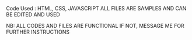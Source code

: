 Code Used : HTML, CSS, JAVASCRIPT 
ALL FILES ARE SAMPLES AND CAN BE EDITED AND USED

NB: ALL CODES AND FILES ARE FUNCTIONAL IF NOT, MESSAGE ME FOR FURTHER INSTRUCTIONS 
